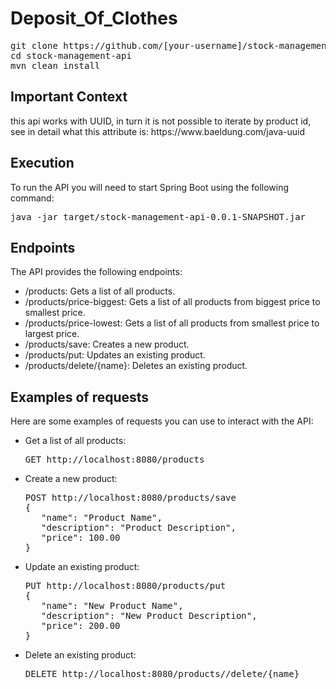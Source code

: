 # Deposit_Of_Clothes

<pre>
git clone https://github.com/[your-username]/stock-management-api.git
cd stock-management-api
mvn clean install
</pre>

<h2>Important Context</h2>
<p>this api works with UUID, in turn it is not possible to iterate by product id, see in detail what this attribute is: https://www.baeldung.com/java-uuid</p>

<h2>Execution</h2>

To run the API you will need to start Spring Boot using the following command:

<pre>
java -jar target/stock-management-api-0.0.1-SNAPSHOT.jar
</pre>
<h2>Endpoints</h2>

The API provides the following endpoints:

<ul>
<li>/products: Gets a list of all products.</li>
<li>/products/price-biggest: Gets a list of all products from biggest price to smallest price.</li>
<li>/products/price-lowest: Gets a list of all products from smallest price to largest price.</li>
<li>/products/save: Creates a new product.</li>
<li>/products/put: Updates an existing product.</li>
<li>/products/delete/{name}: Deletes an existing product.</li>
</ul>

<h2>Examples of requests</h2>

Here are some examples of requests you can use to interact with the API:

<ul>
<li>Get a list of all products:
<pre>
GET http://localhost:8080/products
</pre>
</li>
</li>
<li>Create a new product:
<pre>
POST http://localhost:8080/products/save
{
   "name": "Product Name",
   "description": "Product Description",
   "price": 100.00
}
</pre>
</li>
<li>Update an existing product:
<pre>
PUT http://localhost:8080/products/put
{
   "name": "New Product Name",
   "description": "New Product Description",
   "price": 200.00
}
</pre>
</li>
<li>Delete an existing product:
<pre>
DELETE http://localhost:8080/products//delete/{name}
</pre>
</li>
</ul>
